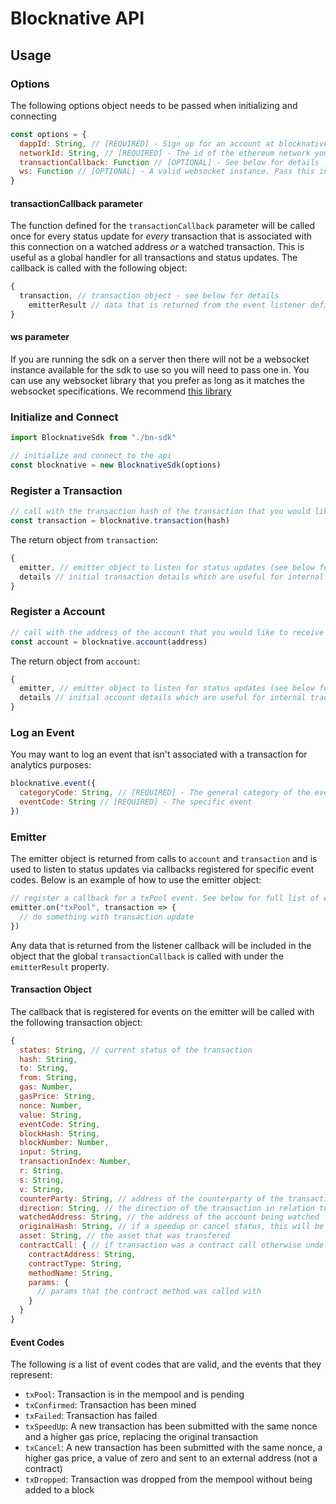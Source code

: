 # Blocknative API

## Usage

### Options

The following options object needs to be passed when initializing and connecting

```javascript
const options = {
  dappId: String, // [REQUIRED] - Sign up for an account at blocknative.com
  networkId: String, // [REQUIRED] - The id of the ethereum network your app runs on
  transactionCallback: Function // [OPTIONAL] - See below for details
  ws: Function // [OPTIONAL] - A valid websocket instance. Pass this in if you are running the sdk on a server
}
```

#### transactionCallback parameter

The function defined for the `transactionCallback` parameter will be called once for every status update for _every_ transaction that is associated with this connection on a watched address _or_ a watched transaction. This is useful as a global handler for all transactions and status updates. The callback is called with the following object:

```javascript
{
  transaction, // transaction object - see below for details
    emitterResult // data that is returned from the event listener defined on the emitter
}
```

#### ws parameter

If you are running the sdk on a server then there will not be a websocket instance available for the sdk to use so you will need to pass one in. You can use any websocket library that you prefer as long as it matches the websocket specifications. We recommend [this library](https://github.com/websockets/ws)

### Initialize and Connect

```javascript
import BlocknativeSdk from "./bn-sdk"

// initialize and connect to the api
const blocknative = new BlocknativeSdk(options)
```

### Register a Transaction

```javascript
// call with the transaction hash of the transaction that you would like to receive status updates for
const transaction = blocknative.transaction(hash)
```

The return object from `transaction`:

```javascript
{
  emitter, // emitter object to listen for status updates (see below for details)
  details // initial transaction details which are useful for internal tracking: hash, timestamp, eventCode
}
```

### Register a Account

```javascript
// call with the address of the account that you would like to receive status updates for
const account = blocknative.account(address)
```

The return object from `account`:

```javascript
{
  emitter, // emitter object to listen for status updates (see below for details)
  details // initial account details which are useful for internal tracking: address
}
```

### Log an Event

You may want to log an event that isn't associated with a transaction for analytics purposes:

```javascript
blocknative.event({
  categoryCode: String, // [REQUIRED] - The general category of the event
  eventCode: String // [REQUIRED] - The specific event
})
```

### Emitter

The emitter object is returned from calls to `account` and `transaction` and is used to listen to status updates via callbacks registered for specific event codes. Below is an example of how to use the emitter object:

```javascript
// register a callback for a txPool event. See below for full list of eventCodes
emitter.on("txPool", transaction => {
  // do something with transaction update
})
```

Any data that is returned from the listener callback will be included in the object that the global `transactionCallback` is called with under the `emitterResult` property.

#### Transaction Object

The callback that is registered for events on the emitter will be called with the following transaction object:

```javascript
{
  status: String, // current status of the transaction
  hash: String,
  to: String,
  from: String,
  gas: Number,
  gasPrice: String,
  nonce: Number,
  value: String,
  eventCode: String,
  blockHash: String,
  blockNumber: Number,
  input: String,
  transactionIndex: Number,
  r: String,
  s: String,
  v: String,
  counterParty: String, // address of the counterparty of the transaction when watching an account
  direction: String, // the direction of the transaction in relation to the account that is being watched ("incoming" or "outgoing")
  watchedAddress: String, // the address of the account being watched
  originalHash: String, // if a speedup or cancel status, this will be the hash of the original transaction
  asset: String, // the asset that was transfered
  contractCall: { // if transaction was a contract call otherwise undefined
    contractAddress: String,
    contractType: String,
    methodName: String,
    params: {
      // params that the contract method was called with
    }
  }
}
```

#### Event Codes

The following is a list of event codes that are valid, and the events that they represent:

- `txPool`: Transaction is in the mempool and is pending
- `txConfirmed`: Transaction has been mined
- `txFailed`: Transaction has failed
- `txSpeedUp`: A new transaction has been submitted with the same nonce and a higher gas price, replacing the original transaction
- `txCancel`: A new transaction has been submitted with the same nonce, a higher gas price, a value of zero and sent to an external address (not a contract)
- `txDropped`: Transaction was dropped from the mempool without being added to a block
